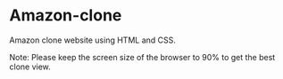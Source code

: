 # Amazon-clone
Amazon clone website using HTML and CSS.

Note: Please keep the screen size of the browser to 90% to get the best clone view.


